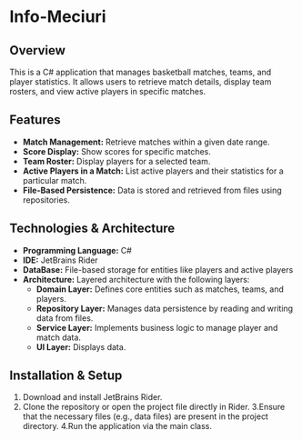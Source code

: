 # Info-Meciuri

## Overview
This is a C# application that manages basketball matches, teams, and player statistics. It allows users to retrieve match details, display team rosters, and view active players in specific matches.

## Features
- **Match Management:** Retrieve matches within a given date range.
- **Score Display:** Show scores for specific matches.
- **Team Roster:** Display players for a selected team.
- **Active Players in a Match:** List active players and their statistics for a particular match.
- **File-Based Persistence:** Data is stored and retrieved from files using repositories.

## Technologies & Architecture
- **Programming Language:** C#
- **IDE:** JetBrains Rider
- **DataBase:** File-based storage for entities like players and active players
- **Architecture:** Layered architecture with the following layers:
  - **Domain Layer:** Defines core entities such as matches, teams, and players.
  - **Repository Layer:** Manages data persistence by reading and writing data from files.
  - **Service Layer:**  Implements business logic to manage player and match data.
  - **UI Layer:** Displays data.

## Installation & Setup
1. Download and install JetBrains Rider.
2. Clone the repository or open the project file directly in Rider.
3.Ensure that the necessary files (e.g., data files) are present in the project directory.
4.Run the application via the main class.
